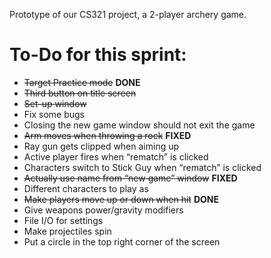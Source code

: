 Prototype of our CS321 project, a 2-player archery game.

# To-Do for this sprint:
 * ~~Target Practice mode~~ **DONE**
  * ~~Third button on title screen~~
  * ~~Set-up window~~
 * Fix some bugs
  * Closing the new game window should not exit the game
  * ~~Arm moves when throwing a rock~~ **FIXED**
  * Ray gun gets clipped when aiming up
  * Active player fires when “rematch” is clicked
  * Characters switch to Stick Guy when “rematch” is clicked
  * ~~Actually use name from “new game” window~~ **FIXED**
 * Different characters to play as
 * ~~Make players move up or down when hit~~ **DONE**
 * Give weapons power/gravity modifiers
 * File I/O for settings
 * Make projectiles spin
 * Put a circle in the top right corner of the screen